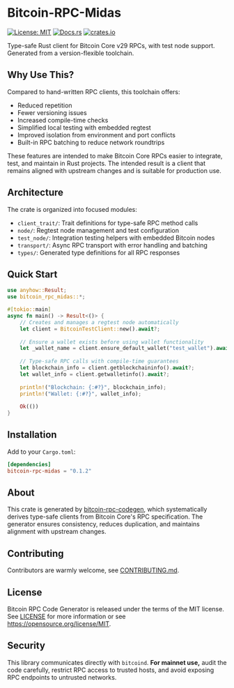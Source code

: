 # Bitcoin-RPC-Midas

[![License: MIT](https://img.shields.io/badge/license-MIT-blue)](LICENSE)
[![Docs.rs](https://img.shields.io/docsrs/bitcoin-rpc-midas)](https://docs.rs/bitcoin-rpc-midas)
[![crates.io](https://img.shields.io/crates/v/bitcoin-rpc-midas)](https://crates.io/crates/bitcoin-rpc-midas)

Type-safe Rust client for Bitcoin Core v29 RPCs, with test node support. Generated from a version-flexible toolchain.

## Why Use This?

Compared to hand-written RPC clients, this toolchain offers:

- Reduced repetition
- Fewer versioning issues
- Increased compile-time checks
- Simplified local testing with embedded regtest
- Improved isolation from environment and port conflicts
- Built-in RPC batching to reduce network roundtrips

These features are intended to make Bitcoin Core RPCs easier to integrate, test, and maintain in Rust projects. The intended result is a client that remains aligned with upstream changes and is suitable for production use.

## Architecture

The crate is organized into focused modules:

- `client_trait/`: Trait definitions for type-safe RPC method calls
- `node/`: Regtest node management and test configuration
- `test_node/`: Integration testing helpers with embedded Bitcoin nodes
- `transport/`: Async RPC transport with error handling and batching
- `types/`: Generated type definitions for all RPC responses

## Quick Start

```rust
use anyhow::Result;
use bitcoin_rpc_midas::*;

#[tokio::main]
async fn main() -> Result<()> {
    // Creates and manages a regtest node automatically
    let client = BitcoinTestClient::new().await?;
    
    // Ensure a wallet exists before using wallet functionality
    let _wallet_name = client.ensure_default_wallet("test_wallet").await?;
    
    // Type-safe RPC calls with compile-time guarantees
    let blockchain_info = client.getblockchaininfo().await?;
    let wallet_info = client.getwalletinfo().await?;
    
    println!("Blockchain: {:#?}", blockchain_info);
    println!("Wallet: {:#?}", wallet_info);
    
    Ok(())
}
```

## Installation

Add to your `Cargo.toml`:

```toml
[dependencies]
bitcoin-rpc-midas = "0.1.2"
```

## About

This crate is generated by [bitcoin-rpc-codegen](https://github.com/nervana21/bitcoin-rpc-codegen), which systematically derives type-safe clients from Bitcoin Core's RPC specification. The generator ensures consistency, reduces duplication, and maintains alignment with upstream changes.

## Contributing

Contributors are warmly welcome, see [CONTRIBUTING.md](CONTRIBUTING.md).

## License

Bitcoin RPC Code Generator is released under the terms of the MIT license. See [LICENSE](LICENSE) for more information or see https://opensource.org/license/MIT.

## Security

This library communicates directly with `bitcoind`.
**For mainnet use,** audit the code carefully, restrict RPC access to trusted hosts, and avoid exposing RPC endpoints to untrusted networks.
